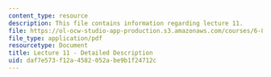 ```yaml
---
content_type: resource
description: This file contains information regarding lecture 11.
file: https://ol-ocw-studio-app-production.s3.amazonaws.com/courses/6-851-advanced-data-structures-spring-2012/daf7e573f12a4582052abe9b1f24712c_MIT6_851S12_Lecture11.pdf
file_type: application/pdf
resourcetype: Document
title: Lecture 11 - Detailed Description
uid: daf7e573-f12a-4582-052a-be9b1f24712c
---
```

